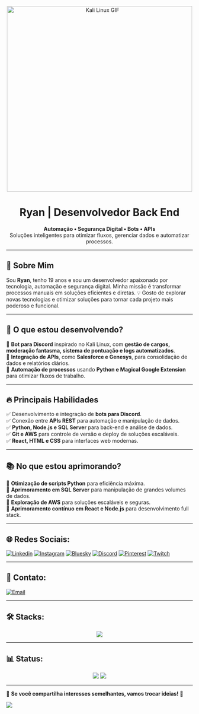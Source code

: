 <div align="center">
    <img src="https://media.giphy.com/media/3o7aD2sa1g0g0g0g0g/giphy.gif" width="500" alt="Kali Linux GIF">
</div>

<h1 align="center">Ryan | Desenvolvedor Back End</h1>

<p align="center">
    <b>Automação • Segurança Digital • Bots • APIs</b><br>
    Soluções inteligentes para otimizar fluxos, gerenciar dados e automatizar processos.
</p>

---

## 👾 Sobre Mim  
Sou **Ryan**, tenho 19 anos e sou um desenvolvedor apaixonado por tecnologia, automação e segurança digital. Minha missão é transformar processos manuais em soluções eficientes e diretas. 
💡 Gosto de explorar novas tecnologias e otimizar soluções para tornar cada projeto mais poderoso e funcional.

---

## 🚀 O que estou desenvolvendo?  
🔹 **Bot para Discord** inspirado no Kali Linux, com **gestão de cargos, moderação fantasma, sistema de pontuação e logs automatizados**.  
🔹 **Integração de APIs**, como **Salesforce e Genesys**, para consolidação de dados e relatórios diários.  
🔹 **Automação de processos** usando **Python e Magical Google Extension** para otimizar fluxos de trabalho.  

---

## 🔥 Principais Habilidades  
✅ Desenvolvimento e integração de **bots para Discord**.  
✅ Conexão entre **APIs REST** para automação e manipulação de dados.  
✅ **Python, Node.js e SQL Server** para back-end e análise de dados.  
✅ **Git e AWS** para controle de versão e deploy de soluções escaláveis.  
✅ **React, HTML e CSS** para interfaces web modernas.  

---

## 📚 No que estou aprimorando?  
🔹 **Otimização de scripts Python** para eficiência máxima.  
🔹 **Aprimoramento em SQL Server** para manipulação de grandes volumes de dados.  
🔹 **Exploração de AWS** para soluções escaláveis e seguras.  
🔹 **Aprimoramento contínuo em React e Node.js** para desenvolvimento full stack.  

---

## 🌐 Redes Sociais:
[![Linkedin](https://img.shields.io/badge/LinkedIn-%230A66C2.svg?logo=linkedin&logoColor=white)](https://www.linkedin.com/in/ryan-rodrigues-592a27313?utm_source=share&utm_campaign=share_via&utm_content=profile&utm_medium=ios_app) 
[![Instagram](https://img.shields.io/badge/Instagram-%23E4405F.svg?logo=Instagram&logoColor=black)](https://instagram.com/ryanrodriguexs) 
[![Bluesky](https://img.shields.io/badge/bluesky-0285FF?style=for-the-badge&logo=bluesky&logoColor=black)](https://bsky.app/profile/ryankali.bsky.social) 
[![Discord](https://img.shields.io/badge/Discord-%237289DA.svg?logo=discord&logoColor=black)](https://discord.gg/gibrasil) 
[![Pinterest](https://img.shields.io/badge/Pinterest-%23E60023.svg?logo=Pinterest&logoColor=black)](https://pinterest.com/ryangame2005) 
[![Twitch](https://img.shields.io/badge/Twitch-%239146FF.svg?logo=Twitch&logoColor=black)](https://twitch.tv/ryan_osamu) 

---

## 📧 Contato:
[![Email](https://img.shields.io/badge/Email-%23D14836.svg?logo=gmail&logoColor=white)](mailto:yryurodriguess@gmail.com)

---

## 🛠️ Stacks:
<p align="center">
    <img src="https://skillicons.dev/icons?i=python,js,nodejs,react,html,css,git,aws,sqlserver,mongodb" />
</p>

---

## 📊 Status:
<div align="center">
    <img src="https://github-readme-stats.vercel.app/api?username=Ryanditko&theme=dark&hide_border=false&include_all_commits=true&count_private=true&bg_color=0d1117&title_color=0effa3&text_color=00d4ff" />
    <img src="https://github-readme-streak-stats.herokuapp.com/?user=Ryanditko&theme=dark&hide_border=false&background=0d1117&stroke=00d4ff&ring=0effa3&fire=00d4ff" />
</div>

---

🎯 **Se você compartilha interesses semelhantes, vamos trocar ideias!** 🚀  

[![](https://visitcount.itsvg.in/api?id=Ryanditko&icon=0&color=0)](https://visitcount.itsvg.in)
